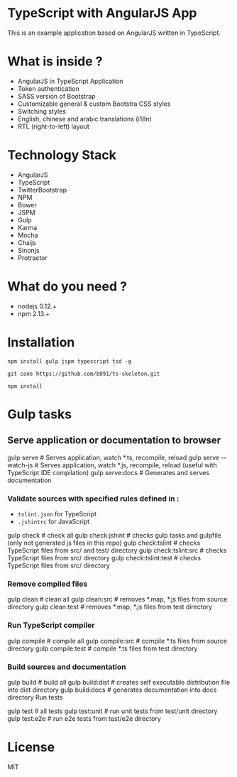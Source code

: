 # TypeScript with AngularJS App
This is an example application based on AngularJS written in TypeScript.

# What is inside ?

* AngularJS in TypeScript Application
* Token authentication
* SASS version of Bootstrap
* Customizable general & custom Bootstra CSS styles
* Switching styles
* English, chinese and arabic translations (i18n)
* RTL (right-to-left) layout

# Technology Stack

* AngularJS
* TypeScript
* TwitterBootstrap
* NPM
* Bower
* JSPM
* Gulp
* Karma
* Mocha
* Chaijs
* Sinonjs
* Protractor

# What do you need ?
* nodejs 0.12.+
* npm 2.13.+

# Installation
```
npm install gulp jspm typescript tsd -g
```
```
git cone https://github.com/b091/ts-skeleton.git
```
```
npm install
```

# Gulp tasks

## Serve application or documentation to browser

gulp serve            # Serves application, watch *.ts, recompile, reload
gulp serve --watch-js # Serves application, watch *.js, recompile, reload (useful with TypeScript IDE compilation)
gulp serve:docs       # Generates and serves documentation

### Validate sources with specified rules defined in :
* `tslint.json` for TypeScript
* `.jshintrc` for JavaScript

gulp check              # check all
gulp check:jshint       # checks gulp tasks and gulpfile (only not generated js files in this repo)
gulp check:tslint       # checks TypeScript files from src/ and test/ directory
gulp check:tslint:src   # checks TypeScript files from src/ directory
gulp check:tslint:test  # checks TypeScript files from src/ directory

### Remove compiled files
gulp clean      # clean all
gulp clean:src  # removes *.map, *.js files from source directory 
gulp clean:test # removes *.map, *.js files from test directory

### Run TypeScript compiler
gulp compile      # compile all
gulp compile:src  # compile *.ts files from source directory
gulp compile:test # compile *.ts files from test directory

### Build sources and documentation
gulp build      # build all
gulp build:dist # creates self executable distribution file into dist directory
gulp build:docs # generates documentation into docs directory
Run tests

gulp test       # all tests
gulp test:unit  # run unit tests from test/unit directory
gulp test:e2e   # run e2e tests from test/e2e directory

# License
MIT

